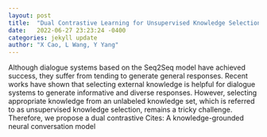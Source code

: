 ```yaml
---
layout: post
title:  "Dual Contrastive Learning for Unsupervised Knowledge Selection"
date:   2022-06-27 23:23:24 -0400
categories: jekyll update
author: "X Cao, L Wang, Y Yang"
---
```

Although dialogue systems based on the Seq2Seq model have achieved success, they suffer from tending to generate general responses. Recent works have shown that selecting external knowledge is helpful for dialogue systems to generate informative and diverse responses. However, selecting appropriate knowledge from an unlabeled knowledge set, which is referred to as unsupervised knowledge selection, remains a tricky challenge. Therefore, we propose a dual contrastive 
Cites: A knowledge-grounded neural conversation model